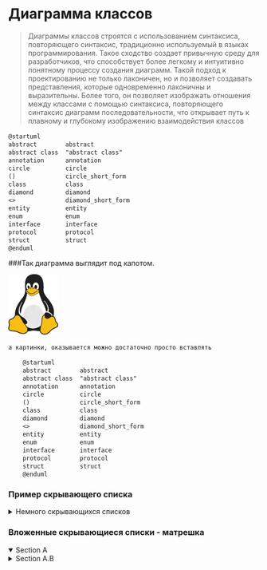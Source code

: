 # Диаграмма классов 

> Диаграммы классов строятся с использованием синтаксиса, повторяющего синтаксис, традиционно используемый в языках программирования. Такое сходство создает привычную среду для разработчиков, что способствует более легкому и интуитивно понятному процессу создания диаграмм.
> Такой подход к проектированию не только лаконичен, но и позволяет создавать представления, которые одновременно лаконичны и выразительны. Более того, он позволяет изображать отношения между классами с помощью синтаксиса, повторяющего синтаксис диаграмм последовательности, 
> что открывает путь к плавному и глубокому изображению взаимодействия классов

```puml
@startuml
abstract        abstract
abstract class  "abstract class"
annotation      annotation
circle          circle
()              circle_short_form
class           class
diamond         diamond
<>              diamond_short_form
entity          entity
enum            enum
interface       interface
protocol        protocol
struct          struct
@enduml
```
###Так диаграмма выглядит под капотом.

![img.png](img.png) 

    а картинки, оказывается можно достаточно просто вставлять
``` 
    @startuml
    abstract        abstract
    abstract class  "abstract class"
    annotation      annotation
    circle          circle
    ()              circle_short_form
    class           class
    diamond         diamond
    <>              diamond_short_form
    entity          entity
    enum            enum
    interface       interface
    protocol        protocol
    struct          struct
    @enduml
```
### Пример скрывающего списка
<details>
  <summary>Немного скрывающихся списков</summary>
  <b>WOW, SO BOLD</b>
</details>


### Вложенные скрывающиеся списки - матрешка

<details open>
<summary>Section A</summary>
<details>
<summary>Section A.B</summary>
<details>
<summary>Section A.B.C</summary>
<details>
<summary>Section A.B.C.D</summary>
  Done!
</details>
</details>
</details>
</details>

